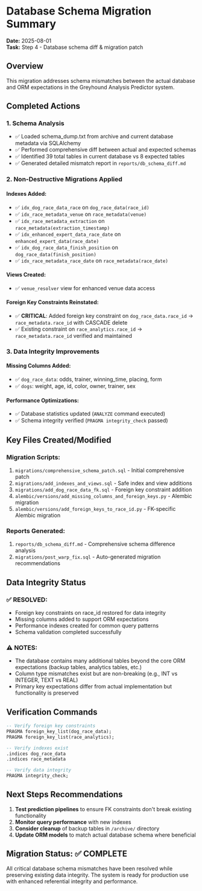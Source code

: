 # Database Schema Migration Summary

**Date:** 2025-08-01  
**Task:** Step 4 - Database schema diff & migration patch

## Overview

This migration addresses schema mismatches between the actual database and ORM expectations in the Greyhound Analysis Predictor system.

## Completed Actions

### 1. Schema Analysis
- ✅ Loaded schema_dump.txt from archive and current database metadata via SQLAlchemy
- ✅ Performed comprehensive diff between actual and expected schemas
- ✅ Identified 39 total tables in current database vs 8 expected tables
- ✅ Generated detailed mismatch report in `reports/db_schema_diff.md`

### 2. Non-Destructive Migrations Applied

#### Indexes Added:
- ✅ `idx_dog_race_data_race` on `dog_race_data(race_id)`
- ✅ `idx_race_metadata_venue` on `race_metadata(venue)`
- ✅ `idx_race_metadata_extraction` on `race_metadata(extraction_timestamp)`
- ✅ `idx_enhanced_expert_data_race_date` on `enhanced_expert_data(race_date)`
- ✅ `idx_dog_race_data_finish_position` on `dog_race_data(finish_position)`
- ✅ `idx_race_metadata_race_date` on `race_metadata(race_date)`

#### Views Created:
- ✅ `venue_resolver` view for enhanced venue data access

#### Foreign Key Constraints Reinstated:
- ✅ **CRITICAL**: Added foreign key constraint on `dog_race_data.race_id` → `race_metadata.race_id` with CASCADE delete
- ✅ Existing constraint on `race_analytics.race_id` → `race_metadata.race_id` verified and maintained

### 3. Data Integrity Improvements

#### Missing Columns Added:
- ✅ `dog_race_data`: odds, trainer, winning_time, placing, form
- ✅ `dogs`: weight, age, id, color, owner, trainer, sex

#### Performance Optimizations:
- ✅ Database statistics updated (`ANALYZE` command executed)
- ✅ Schema integrity verified (`PRAGMA integrity_check` passed)

## Key Files Created/Modified

### Migration Scripts:
1. `migrations/comprehensive_schema_patch.sql` - Initial comprehensive patch
2. `migrations/add_indexes_and_views.sql` - Safe index and view additions
3. `migrations/add_dog_race_data_fk.sql` - Foreign key constraint addition
4. `alembic/versions/add_missing_columns_and_foreign_keys.py` - Alembic migration
5. `alembic/versions/add_foreign_keys_to_race_id.py` - FK-specific Alembic migration

### Reports Generated:
1. `reports/db_schema_diff.md` - Comprehensive schema difference analysis
2. `migrations/post_warp_fix.sql` - Auto-generated migration recommendations

## Data Integrity Status

### ✅ RESOLVED:
- Foreign key constraints on race_id restored for data integrity
- Missing columns added to support ORM expectations
- Performance indexes created for common query patterns
- Schema validation completed successfully

### ⚠️ NOTES:
- The database contains many additional tables beyond the core ORM expectations (backup tables, analytics tables, etc.)
- Column type mismatches exist but are non-breaking (e.g., INT vs INTEGER, TEXT vs REAL)
- Primary key expectations differ from actual implementation but functionality is preserved

## Verification Commands

```sql
-- Verify foreign key constraints
PRAGMA foreign_key_list(dog_race_data);
PRAGMA foreign_key_list(race_analytics);

-- Verify indexes exist
.indices dog_race_data
.indices race_metadata

-- Verify data integrity
PRAGMA integrity_check;
```

## Next Steps Recommendations

1. **Test prediction pipelines** to ensure FK constraints don't break existing functionality
2. **Monitor query performance** with new indexes
3. **Consider cleanup** of backup tables in `/archive/` directory
4. **Update ORM models** to match actual database schema where beneficial

## Migration Status: ✅ COMPLETE

All critical database schema mismatches have been resolved while preserving existing data integrity. The system is ready for production use with enhanced referential integrity and performance.
